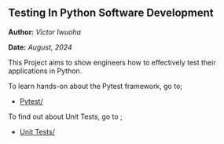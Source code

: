## Testing In Python Software Development

**Author:** _Victor Iwuoha_

**Date:** _August, 2024_


This Project aims to show engineers how to effectively test their applications in Python.



To learn hands-on about the Pytest framework, go to;

- [Pytest/](https://github.com/VICIWUOHA/python-tests-tutorial/tree/main/pytest_tests)

To find out about Unit Tests, go to ;

- [Unit Tests/](https://github.com/VICIWUOHA/python-tests-tutorial/tree/main/unit_tests)